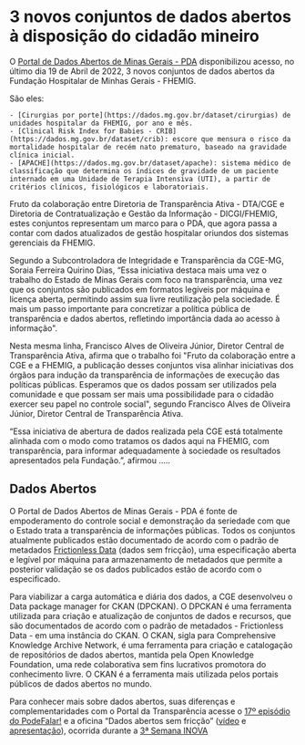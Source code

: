 3 novos conjuntos de dados abertos à disposição do cidadão mineiro
===

O [Portal de Dados Abertos de Minas Gerais - PDA](https://dados.mg.gov.br/) disponibilizou acesso, no último dia 19 de Abril de 2022, 3 novos conjuntos de dados abertos da Fundação Hospitalar de Minhas Gerais - FHEMIG.

São eles:

    - [Cirurgias por porte](https://dados.mg.gov.br/dataset/cirurgias) de unidades hospitalar da FHEMIG, por ano e mês.
    - [Clinical Risk Index for Babies - CRIB](https://dados.mg.gov.br/dataset/crib): escore que mensura o risco da mortalidade hospitalar de recém nato prematuro, baseado na gravidade clínica inicial.
    - [APACHE](https://dados.mg.gov.br/dataset/apache): sistema médico de classificação que determina os índices de gravidade de um paciente internado em uma Unidade de Terapia Intensiva (UTI), a partir de critérios clínicos, fisiológicos e laboratoriais.

Fruto da colaboração entre Diretoria de Transparência Ativa - DTA/CGE e Diretoria de Contratualização e Gestão da Informação - DICGI/FHEMIG, estes conjuntos representam um marco para o PDA, que agora passa a contar com dados atualizados de gestão hospitalar oriundos dos sistemas gerenciais da FHEMIG.

Segundo a Subcontroladora de Integridade e Transparência da CGE-MG, Soraia Ferreira Quirino Dias, “Essa iniciativa destaca mais uma vez o trabalho do Estado de Minas Gerais com foco na transparência, uma vez que os conjuntos são publicados em formatos legíveis por máquina e licença aberta, permitindo assim sua livre reutilização pela sociedade. É mais um passo importante para concretizar a política pública de transparência e dados abertos, refletindo importância dada ao acesso à informação".

Nesta mesma linha, Francisco Alves de Oliveira Júnior, Diretor Central de Transparência Ativa, afirma que o trabalho foi "Fruto da colaboração entre a CGE e a FHEMIG, a publicação desses conjuntos visa alinhar iniciativas dos órgãos para indução da transparência de informações de execução das políticas públicas. Esperamos que os dados possam ser utilizados pela comunidade e que possam ser mais uma possibilidade para o cidadão exercer seu papel no controle social", segundo Francisco Alves de Oliveira Júnior, Diretor Central de Transparência Ativa.

“Essa iniciativa de abertura de dados realizada pela CGE está totalmente alinhada com o modo como tratamos os dados aqui na FHEMIG, com transparência, para informar adequadamente à sociedade os resultados apresentados pela Fundação.”, afirmou .....

## Dados Abertos

O Portal de Dados Abertos de Minas Gerais - PDA é fonte de empoderamento do controle social e demonstração da seriedade com que o Estado trata a transparência de informações públicas. Todos os conjuntos atualmente publicados estão documentado de acordo com o padrão de metadados [Frictionless Data](https://frictionlessdata.io/) (dados sem fricção), uma especificação aberta e legível por máquina para armazenamento de metadados que permite a posterior validação se os dados publicados estão de acordo com o especificado.

Para viabilizar a carga automática e diária dos dados, a CGE desenvolveu o Data package manager for CKAN (DPCKAN). O DPCKAN é uma ferramenta utilizada para criação e atualização de conjuntos de dados e recursos, que são documentados de acordo com o padrão de metadados - Frictionless Data - em uma instância do CKAN. O CKAN, sigla para Comprehensive Knowledge Archive Network, é uma ferramenta para criação e catalogação de repositórios de dados abertos, mantida pela Open Knowledge Foundation, uma rede colaborativa sem fins lucrativos promotora do conhecimento livre. O CKAN é a ferramenta mais utilizada pelos portais públicos de dados abertos no mundo.

Para conhecer mais sobre dados abertos, suas diferenças e complementaridades com o Portal da Transparência acesse o [17º episódio do PodeFalar!](https://www.youtube.com/watch?v=uFdYbIc_4ws) e a oficina “Dados abertos sem fricção” ([vídeo](https://www.youtube.com/watch?v=tZ0bmlnqMuY) e [apresentação](https://ead.prodemge.gov.br/pluginfile.php/19736/mod_resource/content/2/Dados%20Abertos%20sem%20friccao-DCTA-CGE.pdf)), ocorrida durante a [3ª Semana INOVA](https://www.inova.mg.gov.br/)